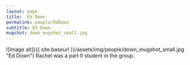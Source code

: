 ```yaml
---
layout: page
title:  Ed Down
permalink: people/EdDown
subtitle: Ed Down
mugshot: down_mugshot_small.jpg
---
```

![Image alt]({{ site.baseurl }}/assets/img/people/down_mugshot_small.jpg "Ed Down")
Rachel was a part II student in the group.

